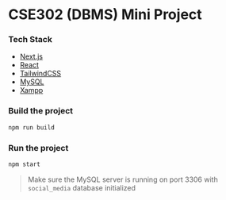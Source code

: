# CSE302 (DBMS) Mini Project

### Tech Stack

-   [Next.js](https://nextjs.org/)
-   [React](https://reactjs.org/)
-   [TailwindCSS](https://tailwindcss.com/)
-   [MySQL](https://www.mysql.com/)
-   [Xampp](https://www.apachefriends.org/index.html)

### Build the project

```bash
npm run build
```

### Run the project

```bash
npm start
```

> Make sure the MySQL server is running on port 3306 with `social_media` database initialized
